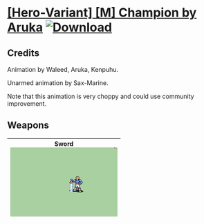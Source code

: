 # [\[Hero-Variant\] \[M\] Champion by Aruka](./) [![Download](https://img.shields.io/badge/Download-%5BHero--Variant%5D%20%5BM%5D%20Champion%20by%20Aruka-red)](https://minhaskamal.github.io/DownGit/#/home?url=https://github.com/Klokinator/FE-Repo/tree/main/Battle%20Animations/Infantry%20-%20(Swd)%20Mercenaries%20and%20Heroes/%5BHero-Variant%5D%20%5BM%5D%20Champion%20by%20Aruka)
## Credits

Animation by Waleed, Aruka, Kenpuhu.

Unarmed animation by Sax-Marine.

Note that this animation is very choppy and could use community improvement.


## Weapons

| <b>Sword</b><br/><img alt="Sword animation" src="./1.%20Sword/Sword.gif"/> |
| :---: |
